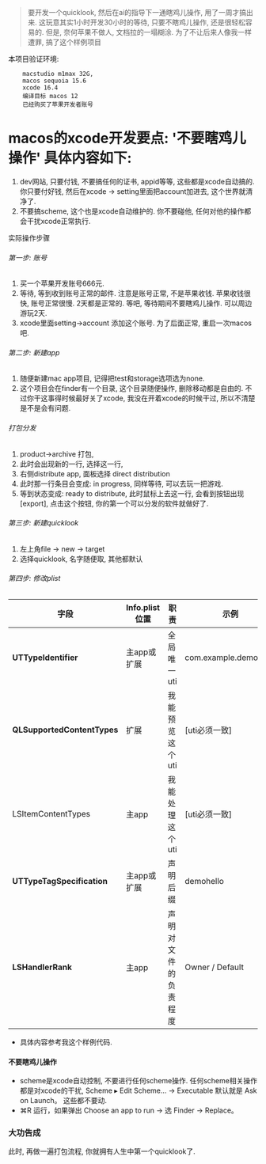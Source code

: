 > 要开发一个quicklook, 然后在ai的指导下一通瞎鸡儿操作, 用了一周才搞出来. 这玩意其实1小时开发30小时的等待, 只要不瞎鸡儿操作, 还是很轻松容易的. 但是, 奈何苹果不做人, 文档拉的一塌糊涂. 为了不让后来人像我一样遭罪, 搞了这个样例项目

本项目验证环境:

		macstudio m1max 32G, 
		macos sequoia 15.6
		xcode 16.4
		编译目标 macos 12
		已经购买了苹果开发者账号

# macos的xcode开发要点: '不要瞎鸡儿操作' 具体内容如下:

1. dev网站, 只要付钱, 不要搞任何的证书, appid等等, 这些都是xcode自动搞的. 你只要付好钱, 然后在xcode -> setting里面把account加进去, 这个世界就清净了.
2. 不要搞scheme, 这个也是xcode自动维护的. 你不要碰他, 任何对他的操作都会干扰xcode正常执行.


实际操作步骤
###### 第一步: 账号
1. 买一个苹果开发账号666元.
2. 等待, 等到收到账号正常的邮件. 注意是账号正常, 不是苹果收钱. 苹果收钱很快, 账号正常很慢. 2天都是正常的. 等吧, 等待期间不要瞎鸡儿操作. 可以周边游玩2天.
3. xcode里面setting->account 添加这个账号. 为了后面正常, 重启一次macos吧.

###### 第二步: 新建app
1. 随便新建mac app项目, 记得把test和storage选项选为none.
2. 这个项目会在finder有一个目录, 这个目录随便操作, 删除移动都是自由的. 不过你干这事得时候最好关了xcode, 我没在开着xcode的时候干过, 所以不清楚是不是会有问题.

###### 打包分发

1. product->archive 打包, 
2. 此时会出现新的一行, 选择这一行, 
3. 右侧distribute app, 面板选择 direct distribution
4. 此时那一行条目会变成: in progress, 同样等待, 可以去玩一把游戏.
5. 等到状态变成: ready to distribute, 此时鼠标上去这一行, 会看到按钮出现[export], 点击这个按钮, 你的第一个可以分发的软件就做好了.

###### 第三步: 新建quicklook

1. 左上角file -> new -> target
2. 选择quicklook, 名字随便取, 其他都默认

###### 第四步: 修改plist

| 字段                        | Info.plist位置 | 职责                 | 示例                  |
| --------------------------- | -------------- | -------------------- | --------------------- |
| **UTTypeIdentifier**        | 主app或扩展    | 全局唯一uti          | com.example.demohello |
| **QLSupportedContentTypes** | 扩展           | 我能预览这个uti      | [uti必须一致]         |
| LSItemContentTypes          | 主app          | 我能处理这个uti      | [uti必须一致]         |
| **UTTypeTagSpecification**  | 主app或扩展    | 声明后缀             | demohello             |
| **LSHandlerRank**           | 主app          | 声明对文件的负责程度 | Owner / Default       |

* 具体内容参考我这个样例代码.

#### 不要瞎鸡儿操作
* scheme是xcode自动控制, 不要进行任何scheme操作. 任何scheme相关操作都是对xcode的干扰,  Scheme ▸ Edit Scheme… → Executable 默认就是 Ask on Launch。 这些都不要动.
* ⌘R 运行，如果弹出 Choose an app to run → 选 Finder → Replace。

### 大功告成

此时, 再做一遍打包流程, 你就拥有人生中第一个quicklook了.
